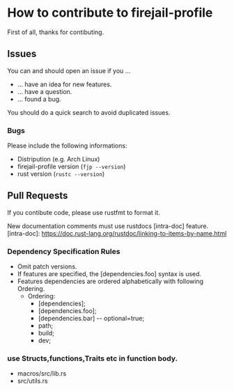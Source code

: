 # How to contribute to firejail-profile

First of all, thanks for contibuting.

## Issues

You can and should open an issue if you …

- … have an idea for new features.
- … have a question.
- … found a bug.

You should do a quick search to avoid duplicated issues.

### Bugs

Please include the following informations:

- Distripution (e.g. Arch Linux)
- firejail-profile version (`fjp --version`)
- rust version (`rustc --version`)

## Pull Requests

If you contibute code, please use rustfmt to format it.

New documentation comments must use rustdocs [intra-doc] feature.
[intra-doc]: https://doc.rust-lang.org/rustdoc/linking-to-items-by-name.html

### Dependency Specification Rules

- Omit patch versions.
- If features are specified, the [dependencies.foo] syntax is used.
- Features dependencies are ordered alphabetically with following Ordering.
  - Ordering:
    - [dependencies];
    - [dependencies.foo];
    - [dependencies.bar]
      -- optional=true;
    - path;
    - build;
    - dev;

### use Structs,functions,Traits etc in function body.

- macros/src/lib.rs
- src/utils.rs
